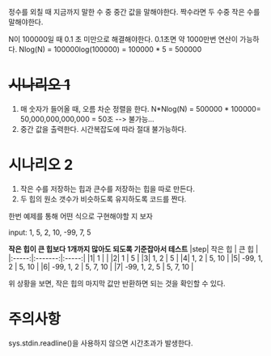 정수를 외칠 때 지금까지 말한 수 중 중간 값을 말해야한다.
짝수라면 두 수중 작은 수를 말해야한다.

N이 100000일 때 0.1 초 미만으로 해결해야한다.
0.1초면 약 1000만번 연산이 가능하다.
Nlog(N) = 100000log(100000) = 100000 \* 5 = 500000

# ~~시나리오 1~~

1. 매 숫자가 들어올 때, 오름 차순 정렬을 한다. N*Nlog(N) = 500000 * 100000= 50,000,000,000,000 = 50조 --> 불가능...
2. 중간 값을 출력한다.
   시간복잡도에 따라 절대 불가능하다.

# 시나리오 2

1. 작은 수를 저장하는 힙과 큰수를 저장하는 힙을 따로 만든다.
2. 두 힙의 원소 갯수가 비슷하도록 유지하도록 코드를 짠다.

한번 예제를 통해 어떤 식으로 구현해야할 지 보자

input: 1, 5, 2, 10, -99, 7, 5

**작은 힙이 큰 힙보다 1개까지 많아도 되도록 기준잡아서 테스트**
|step| 작은 힙 | 큰 힙 |
|:-----:|:-------:|:-----:|
|1| 1 | |
|2| 1 | 5 |
|3| 1, 2 | 5 |
|4| 1, 2 | 5, 10 |
|5| -99, 1, 2 | 5, 10 |
|6| -99, 1, 2 | 5, 7, 10 |
|7| -99, 1, 2, 5 | 5, 7, 10 |

위 상황을 보면, 작은 힙의 마지막 값만 반환하면 되는 것을 확인할 수 있다.

# 주의사항

sys.stdin.readline()을 사용하지 않으면 시간초과가 발생한다.
